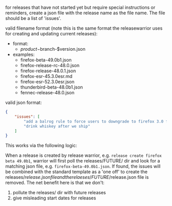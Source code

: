 for releases that have not started yet but require special instructions or reminders, create a json file with the release name as the file name. The file should be a list of 'issues'.


valid filename format (note this is the same format the releasewarrior uses for creating and updating current releases):

* format:
  * $product-$branch-$version.json
* examples:
    * firefox-beta-49.0b1.json
    * firefox-release-rc-48.0.json
    * firefox-release-48.0.1.json
    * firefox-esr-45.3.0esr.md
    * firefox-esr-52.3.0esr.json
    * thunderbird-beta-48.0b1.json
    * fennec-release-48.0.json

valid json format:

```json
{
    "issues": [
        "add a balrog rule to force users to downgrade to firefox 3.0 for funz",
        "drink whiskey after we ship"
    ]
}
```

This works via the following logic:

When a release is created by release warrior, e.g. `release create firefox beta 49.0b1`, warrior will first poll the releases/FUTURE/ dir and look for a matching json file, e.g. `firefox-beta-49.0b1.json`.
If found, the issues will be combined with the standard template as a 'one off' to create the releases/$release.json file and the relaeses/FUTURE/$release.json file is removed. The net benefit here is that we don't:

1. pollute the releases/ dir with future releases
2. give misleading start dates for releases

